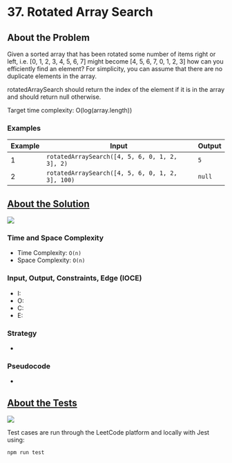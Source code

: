 # 37. Rotated Array Search

## About the Problem

Given a sorted array that has been rotated some number of items right or
left, i.e. [0, 1, 2, 3, 4, 5, 6, 7] might become [4, 5, 6, 7, 0, 1, 2, 3]
how can you efficiently find an element? For simplicity, you can assume
that there are no duplicate elements in the array.

rotatedArraySearch should return the index of the element if it is in the
array and should return null otherwise.

Target time complexity: O(log(array.length))

### Examples

| Example| Input | Output |
| --- | --- | --- |
| 1 | `rotatedArraySearch([4, 5, 6, 0, 1, 2, 3], 2)` | `5` |
| 2 | `rotatedArraySearch([4, 5, 6, 0, 1, 2, 3], 100)` | `null` |

## <a href='./rotatedArraySearch.js'>About the Solution</a>

<img src='https://img.shields.io/badge/JavaScript-F7DF1E.svg?style=for-the-badge&logo=JavaScript&logoColor=black' />

<!-- Add Time and Space Complexity -->
### Time and Space Complexity
 - Time Complexity: `O(n)`
 - Space Complexity: `O(n)`

<!-- Planning -->
### Input, Output, Constraints, Edge (IOCE)

 - I:
 - O:
 - C:
 - E:

### Strategy
-

### Pseudocode
-

## <a href='./rotatedArraySearch.test.js'>About the Tests</a>

<img src='https://img.shields.io/badge/Jest-C21325.svg?style=for-the-badge&logo=Jest&logoColor=white' />

Test cases are run through the LeetCode platform and locally with Jest using:
```
npm run test
```